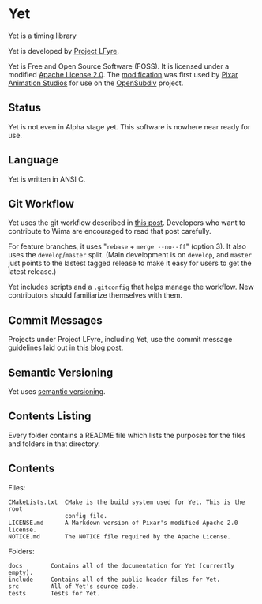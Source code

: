 Yet
=====

Yet is a timing library

Yet is developed by [Project LFyre](http://lfyre.org/).

Yet is Free and Open Source Software (FOSS). It is licensed under a modified
[Apache License 2.0](https://www.apache.org/licenses/LICENSE-2.0.html). The
[modification](http://graphics.pixar.com/opensubdiv/docs/license.html) was first
used by [Pixar Animation Studios](https://www.pixar.com/) for use on the
[OpenSubdiv](http://graphics.pixar.com/opensubdiv/docs/intro.html) project.

Status
------

Yet is not even in Alpha stage yet. This software is nowhere near ready for use.

Language
--------

Yet is written in ANSI C.

Git Workflow
------------

Yet uses the git workflow described in
[this post](http://endoflineblog.com/oneflow-a-git-branching-model-and-workflow).
Developers who want to contribute to Wima are encouraged to read that post
carefully.

For feature branches, it uses "`rebase` + `merge --no--ff`" (option 3). It also
uses the `develop`/`master` split. (Main development is on `develop`, and
`master` just points to the lastest tagged release to make it easy for users to
get the latest release.)

Yet includes scripts and a `.gitconfig` that helps manage the workflow. New
contributors should familiarize themselves with them.

Commit Messages
---------------

Projects under Project LFyre, including Yet, use the commit message guidelines
laid out in [this blog post](http://tbaggery.com/2008/04/19/a-note-about-git-commit-messages.html).

Semantic Versioning
-------------------

Yet uses [semantic versioning](http://semver.org/).

Contents Listing
----------------

Every folder contains a README file which lists the purposes for the files and
folders in that directory.

Contents
--------

Files:

	CMakeLists.txt  CMake is the build system used for Yet. This is the root
	                config file.
	LICENSE.md      A Markdown version of Pixar's modified Apache 2.0 license.
	NOTICE.md       The NOTICE file required by the Apache License.

Folders:

	docs        Contains all of the documentation for Yet (currently empty).
	include     Contains all of the public header files for Yet.
	src         All of Yet's source code.
	tests       Tests for Yet.

